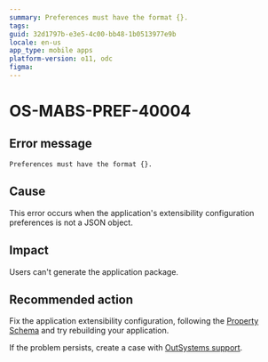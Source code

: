 ```yaml
---
summary: Preferences must have the format {}.
tags:
guid: 32d1797b-e3e5-4c00-bb48-1b0513977e9b
locale: en-us
app_type: mobile apps
platform-version: o11, odc
figma:
---
```


# OS-MABS-PREF-40004

## Error message

`Preferences must have the format {}.`

## Cause

This error occurs when the application's extensibility configuration preferences is not a JSON object.

## Impact

Users can't generate the application package.

## Recommended action

Fix the application extensibility configuration, following the [Property Schema](https://success.outsystems.com/Documentation/11/Delivering_Mobile_Apps/Customize_Your_Mobile_App/Extensibility_Configurations_JSON_Schema#property-schema) and try rebuilding your application.

If the problem persists, create a case with [OutSystems support](https://www.outsystems.com/support/portal/open-support-case?ErrorCode=OS-MABS-PREF-40004).
